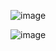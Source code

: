 ![image](https://github.com/web-god/paint-app/assets/132649294/4e5fd49b-8919-4d2c-ab12-db7f4731814f)

![image](https://github.com/web-god/paint-app/assets/132649294/6d8c4b83-e822-4c33-8cc4-7a1914299b5c)
